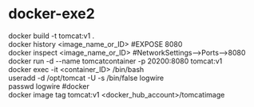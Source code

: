 # docker-exe2
docker build -t tomcat:v1 .  
docker history <image_name_or_ID>  #EXPOSE 8080  
docker inspect <image_name_or_ID> #NetworkSettings-->Ports-->8080  
docker run -d --name tomcatcontainer -p 20200:8080 tomcat:v1  
docker exec -it <container_ID> /bin/bash  
useradd -d /opt/tomcat -U -s /bin/false logwire    
passwd logwire  #docker    
docker image tag tomcat:v1 <docker_hub_account>/tomcatimage  

